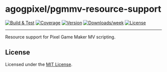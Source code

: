 # agogpixel/pgmmv-resource-support

[![Build & Test](https://github.com/agogpixel/pgmmv-resource-support/actions/workflows/build-and-test.yml/badge.svg)](https://github.com/agogpixel/pgmmv-resource-support/actions/workflows/build-and-test.yml)
[![Coverage](https://img.shields.io/endpoint?url=https://gist.githubusercontent.com/kidthales/8783260504aa23bb1c4dd36f0ba3be01/raw/pgmmv-resource-support__heads_main.json)](https://agogpixel.github.io/pgmmv-resource-support/coverage)
[![Version](https://img.shields.io/npm/v/@agogpixel/pgmmv-resource-support.svg)](https://npmjs.org/package/@agogpixel/pgmmv-resource-support)
[![Downloads/week](https://img.shields.io/npm/dw/@agogpixel/pgmmv-resource-support.svg)](https://npmjs.org/package/@agogpixel/pgmmv-resource-support)
[![License](https://img.shields.io/npm/l/@agogpixel/pgmmv-resource-support.svg)](https://github.com/agogpixel/pgmmv-resource-support/blob/main/LICENSE)

<hr>

Resource support for Pixel Game Maker MV scripting.

## License

Licensed under the [MIT License](./LICENSE).
